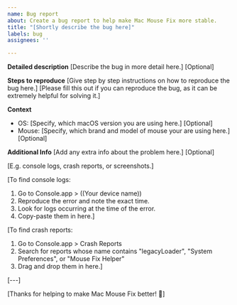 ```yaml
---
name: Bug report
about: Create a bug report to help make Mac Mouse Fix more stable.
title: "[Shortly describe the bug here]"
labels: bug
assignees: ''

---
```


**Detailed description**
[Describe the bug in more detail here.]
[Optional]

**Steps to reproduce**
[Give step by step instructions on how to reproduce the bug here.]
[Please fill this out if you can reproduce the bug, as it can be extremely helpful for solving it.]

**Context**
- OS: [Specify, which macOS version you are using here.] [Optional]
- Mouse: [Specify, which brand and model of mouse your are using here.] [Optional]

**Additional Info**
[Add any extra info about the problem here.]
[Optional]

[E.g. console logs, crash reports, or screenshots.]

[To find console logs:
1. Go to Console.app > ((Your device name)) 
2. Reproduce the error and note the exact time. 
3. Look for logs occurring at the time of the error. 
4. Copy-paste them in here.]

[To find crash reports:
1. Go to Console.app > Crash Reports
2. Search for reports whose name contains "legacyLoader", "System Preferences", or "Mouse Fix Helper" 
3. Drag and drop them in here.]

[---]

[Thanks for helping to make Mac Mouse Fix better! 🚀]
